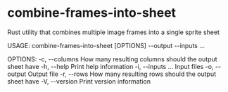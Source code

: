 # combine-frames-into-sheet
Rust utility that combines multiple image frames into a single sprite sheet

  USAGE:
      combine-frames-into-sheet [OPTIONS] --output <output> --inputs <inputs>...

  OPTIONS:
      -c, --columns <columns>     How many resulting columns should the output sheet have
      -h, --help                  Print help information
      -i, --inputs <inputs>...    Input files
      -o, --output <output>       Output file
      -r, --rows <rows>           How many resulting rows should the output sheet have
      -V, --version               Print version information
